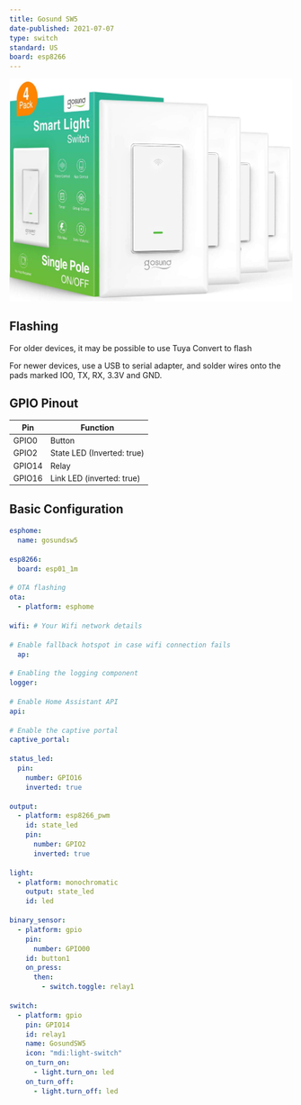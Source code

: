 ```yaml
---
title: Gosund SW5
date-published: 2021-07-07
type: switch
standard: US
board: esp8266
---
```


![Product Image](gosund_SW5.jpg "Product Image")

## Flashing

For older devices, it may be possible to use Tuya Convert to flash

For newer devices, use a USB to serial adapter, and solder wires onto the pads marked IO0, TX, RX, 3.3V and GND.

## GPIO Pinout

| Pin    | Function                   |
| ------ | -------------------------- |
| GPIO0  | Button                     |
| GPIO2  | State LED (Inverted: true) |
| GPIO14 | Relay                      |
| GPIO16 | Link LED (inverted: true)  |

## Basic Configuration

```yaml
esphome:
  name: gosundsw5

esp8266:
  board: esp01_1m

# OTA flashing
ota:
  - platform: esphome

wifi: # Your Wifi network details
  
# Enable fallback hotspot in case wifi connection fails  
  ap:

# Enabling the logging component
logger:

# Enable Home Assistant API
api:

# Enable the captive portal
captive_portal:

status_led:
  pin:
    number: GPIO16
    inverted: true

output:
  - platform: esp8266_pwm
    id: state_led
    pin:
      number: GPIO2
      inverted: true

light:
  - platform: monochromatic
    output: state_led
    id: led

binary_sensor:
  - platform: gpio
    pin:
      number: GPIO00
    id: button1
    on_press:
      then:
        - switch.toggle: relay1

switch:
  - platform: gpio
    pin: GPIO14
    id: relay1
    name: GosundSW5
    icon: "mdi:light-switch"
    on_turn_on:
      - light.turn_on: led
    on_turn_off:
      - light.turn_off: led
```
